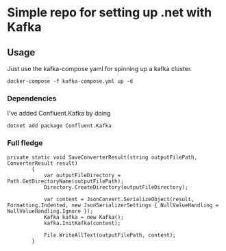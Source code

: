 # Simple repo for setting up .net with Kafka


## Usage
Just use the kafka-compose yaml for spinning up a kafka cluster.

```
docker-compose -f kafka-compose.yml up -d
```


### Dependencies
I've added Confluent.Kafka by doing
``` 
dotnet add package Confluent.Kafka
```


### Full fledge

```
private static void SaveConverterResult(string outputFilePath, ConverterResult result)
        {
            var outputFileDirectory = Path.GetDirectoryName(outputFilePath);
            Directory.CreateDirectory(outputFileDirectory);

            var content = JsonConvert.SerializeObject(result, Formatting.Indented, new JsonSerializerSettings { NullValueHandling = NullValueHandling.Ignore });
            Kafka kafka = new Kafka();
            kafka.InitKafka(content);

            File.WriteAllText(outputFilePath, content);
        }
```